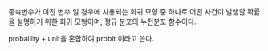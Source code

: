 종속변수가 이진 변수 일 경우에 사용되는 회귀 모형 중 하나로 어떤 사건이 발생할 확률을 설명하기 위한 회귀 모형이며, 정규 분포의 누전분포 함수이다.

probaility + unit을 혼합하여 probit 이라고 쓴다.

